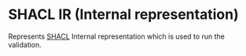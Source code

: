# SHACL IR (Internal representation)

Represents [SHACL](https://www.w3.org/TR/shacl/) Internal representation which is used to run the validation. 

